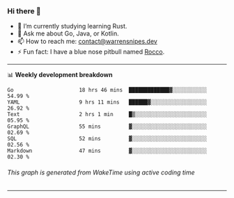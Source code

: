 ### Hi there 👋

- 🌱 I’m currently studying learning Rust.
- 💬 Ask me about Go, Java, or Kotlin.
- 📫 How to reach me: contact@warrensnipes.dev
- ⚡ Fun fact: I have a blue nose pitbull named [Rocco](https://i.imgur.com/iLsSCKu.jpg).

-------

📊 **Weekly development breakdown**
<!--START_SECTION:waka-->

```text
Go                     18 hrs 46 mins  █████████████▓░░░░░░░░░░░   54.99 %
YAML                   9 hrs 11 mins   ██████▓░░░░░░░░░░░░░░░░░░   26.92 %
Text                   2 hrs 1 min     █▒░░░░░░░░░░░░░░░░░░░░░░░   05.95 %
GraphQL                55 mins         ▓░░░░░░░░░░░░░░░░░░░░░░░░   02.69 %
SQL                    52 mins         ▓░░░░░░░░░░░░░░░░░░░░░░░░   02.56 %
Markdown               47 mins         ▓░░░░░░░░░░░░░░░░░░░░░░░░   02.30 %
```

<!--END_SECTION:waka-->
###### *This graph is generated from WakeTime using active coding time*
-------
